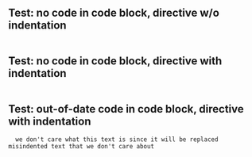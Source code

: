## Test: no code in code block, directive w/o indentation

<?code-excerpt "quote.md"?>
```
```

## Test: no code in code block, directive with indentation

<?code-excerpt "quote.md" indent-by="2"?>
```
```

## Test: out-of-date code in code block, directive with indentation

<?code-excerpt "quote.md" indent-by="2"?>
```
  we don't care what this text is since it will be replaced
misindented text that we don't care about
```
